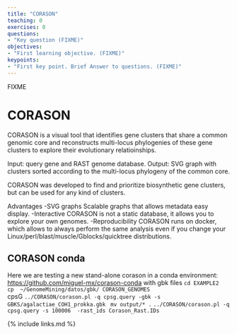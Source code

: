 ```yaml
---
title: "CORASON"
teaching: 0
exercises: 0
questions:
- "Key question (FIXME)"
objectives:
- "First learning objective. (FIXME)"
keypoints:
- "First key point. Brief Answer to questions. (FIXME)"
---
```

FIXME

# CORASON
CORASON is a visual tool that identifies gene clusters that share a common genomic core and reconstructs multi-locus phylogenies of these gene clusters to explore their evolutionary relatioinships.

Input: query gene and RAST genome database.
Output: SVG graph with clusters sorted according to the multi-locus phylogeny of the common core.

CORASON was developed to find and prioritize biosynthetic gene clusters, but can be used for any kind of clusters.

Advantages
-SVG graphs Scalable graphs that allows metadata easy display.
-Interactive CORASON is not a static database, it allows you to explore your own genomes.
-Reproducibility CORASON runs on docker, which allows to always perform the same analysis even if you change your Linux/perl/blast/muscle/Gblocks/quicktree distributions.
## CORASON conda 
Here we are testing a new stand-alone corason in a conda environment: https://github.com/miguel-mx/corason-conda
with gbk files
`cd EXAMPLE2`  
`cp  ~/GenomeMining/datos/gbk/ CORASON_GENOMES`   
cpsG
`../CORASON/corason.pl -q cpsg.query -gbk -s GBKS/agalactiae_COH1_prokka.gbk `
` mv output/* . `
`../CORASON/corason.pl -q cpsg.query -s 100006  -rast_ids Corason_Rast.IDs`

{% include links.md %}
